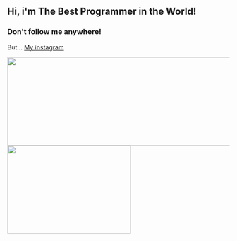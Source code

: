 ## Hi, i'm The Best Programmer in the World!

<div>
  <h3>
    Don't follow me anywhere!
  </h3>
  
  <p>But... <a href="https://instagram.com/christofer.lenartowicz">My instagram</a></p>
</div>
  
<div>
  <img width="550px" height="200px" src="https://github-readme-stats.vercel.app/api?username=chrisLenartowicz&hide=prs&theme=tokyonight" />
  <img width="280px" height="200px" src="https://github-readme-stats.vercel.app/api/top-langs/?username=chrisLenartowicz&theme=tokyonight" />
<div>
